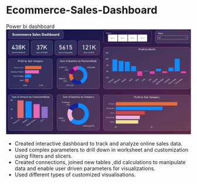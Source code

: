 # Ecommerce-Sales-Dashboard
Power bi dashboard
![image alt](https://github.com/Baljeet942000/Ecommerce-Sales-Dashboard/blob/254a66dffc8fa12e345d9ec5a1561613689cb321/ecommerce%20dash%20.JPG)

* Created interactive dashboard to track and analyze online sales data.
* Used complex parameters to drill down in worksheet and customization using filters and slicers.
* Created connections, joined new tables ,did calculations to manipulate data and enable user driven parameters for visualizations.
* Used different types of customized visualisations.
